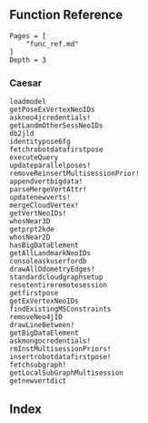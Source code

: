 ## Function Reference

```@contents
Pages = [
    "func_ref.md"
]
Depth = 3
```
### Caesar
```@docs
loadmodel
getPoseExVertexNeoIDs
askneo4jcredentials!
getLandmOtherSessNeoIDs
db2jld
identitypose6fg
fetchrobotdatafirstpose
executeQuery
updateparallelposes!
removeReinsertMultisessionPrior!
appendvertbigdata!
parseMergeVertAttr!
updatenewverts!
mergeCloudVertex!
getVertNeoIDs!
whosNear3D
getprpt2kde
whosNear2D
hasBigDataElement
getAllLandmarkNeoIDs
consoleaskuserfordb
drawAllOdometryEdges!
standardcloudgraphsetup
resetentireremotesession
getfirstpose
getExVertexNeoIDs
findExistingMSConstraints
removeNeo4jID
drawLineBetween!
getBigDataElement
askmongocredentials!
rmInstMultisessionPriors!
insertrobotdatafirstpose!
fetchsubgraph!
getLocalSubGraphMultisession
getnewvertdict
```
<!-- IncrementalInference.ls
RoME.getRangeKDEMax2D
RoME.getLastPose -->

## Index
```@index
```
